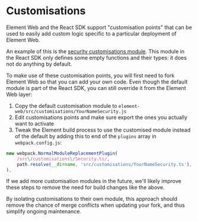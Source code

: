 # Customisations

Element Web and the React SDK support "customisation points" that can be used to
easily add custom logic specific to a particular deployment of Element Web.

An example of this is the [security customisations
module](https://github.com/matrix-org/matrix-react-sdk/blob/develop/src/customisations/Security.ts).
This module in the React SDK only defines some empty functions and their types:
it does not do anything by default.

To make use of these customisation points, you will first need to fork Element
Web so that you can add your own code. Even though the default module is part of
the React SDK, you can still override it from the Element Web layer:

1. Copy the default customisation module to
   `element-web/src/customisations/YourNameSecurity.js`
2. Edit customisations points and make sure export the ones you actually want to
   activate
3. Tweak the Element build process to use the customised module instead of the
   default by adding this to end of the `plugins` array in `webpack.config.js`:

```js
new webpack.NormalModuleReplacementPlugin(
    /src\/customisations\/Security.ts/,
    path.resolve(__dirname, 'src/customisations/YourNameSecurity.ts'),
),
```

If we add more customisation modules in the future, we'll likely improve these
steps to remove the need for build changes like the above.

By isolating customisations to their own module, this approach should remove the
chance of merge conflicts when updating your fork, and thus simplify ongoing
maintenance.
